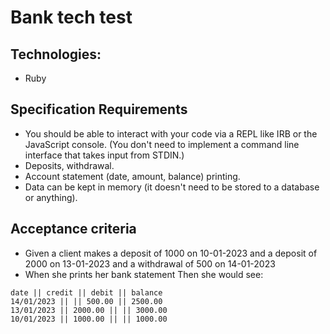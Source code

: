 # Bank tech test

## Technologies:
 - Ruby

## Specification Requirements
 - You should be able to interact with your code via a REPL like IRB or the JavaScript console. (You don't need to implement a command line interface that takes input from STDIN.)
 - Deposits, withdrawal.
 - Account statement (date, amount, balance) printing.
 - Data can be kept in memory (it doesn't need to be stored to a database or anything).

## Acceptance criteria
 - Given a client makes a deposit of 1000 on 10-01-2023
  and a deposit of 2000 on 13-01-2023
  and a withdrawal of 500 on 14-01-2023
 - When she prints her bank statement
   Then she would see:
```
date || credit || debit || balance
14/01/2023 || || 500.00 || 2500.00
13/01/2023 || 2000.00 || || 3000.00
10/01/2023 || 1000.00 || || 1000.00
```